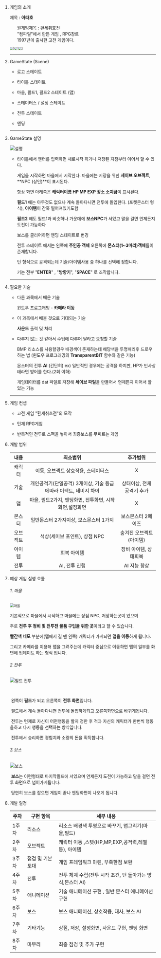 1. 게임의 소개

   제목 : <strong>아타호</strong> 

   <ul>원게임제목 : 환세취호전</ul>
   <ul>"컴파일"에서 만든 게임 , RPG장르</ul>
   <ul>1997년에 출시한 고전 게임이다.</ul>

    <img src="https://user-images.githubusercontent.com/65538479/94275262-b3c33400-ff81-11ea-9c03-5aeb6875cbda.JPG" alt="0" style="zoom:60%;" /><img src="https://user-images.githubusercontent.com/65538479/94275355-d2c1c600-ff81-11ea-8b83-ab04a294536e.JPG" alt="1" style="zoom:60%;" /><img src="https://user-images.githubusercontent.com/65538479/94275400-dfdeb500-ff81-11ea-9b75-a94086f8fc92.JPG" alt="2" style="zoom:60%;" />

   ---

2. GameState (Scene)

   - 로고 스테이트

   - 타이틀 스테이트
   - 마을, 필드1, 필드2 스테이트 (맵)
   - 스테이터스 / 설정 스테이트
   - 전투 스테이트
   - 엔딩

   ---

3. GameState 설명

   <img src="https://user-images.githubusercontent.com/65538479/94275454-f08f2b00-ff81-11ea-8608-0124b998dc21.JPG" alt="설명"  />

   - 타이틀에서 엔터를 입력하면 새로시작 하거나 저장된 지점부터 이어서 할 수 있다.

     게임을 시작하면  마을에서 시작한다. 마을에는 저장을 위한 **세이브 오브젝트**, **NPC (상인)**이 표시된다.

     항상 화면 아래쪽은 **캐릭터이름 HP MP EXP 장소 소지금**이 표시된다.

     **필드1** 에는 아무것도 없으나 계속 돌아다니면 전투에 돌입한다. (포켓몬스터 형식), **아이템**이 간혹 떨어져있기도함

     **필드2** 에도  필드1과 비슷하나 가운데에 **보스NPC**가 서있고 말을 걸면 언제든지 도전이 가능하다

     보스를 클리어하면 엔딩 스테이트로 변경

     전투 스테이트 에서는 왼쪽에 **주인공 객체** 오른쪽에 **몬스터(1~3마리)객체**들이 존재합니다.

     턴 형식으로 공격되는데 기술/아이템사용 중 하나를 선택해 정합니다.

     키는 전부 "<strong>ENTER</strong>" , "<strong>방향키</strong>", "**SPACE**" 로 조작합니다.

   ---

4. 필요한 기술

   - 다른 과목에서 배운 기술 

     윈도우 프로그래밍 - **카메라 이동**

   - 이 과목에서 배울 것으로 기대되는 기술

     **사운드** 출력 및 처리

   - 다루지 않는 것 같아서 수업에 다루어 달라고 요청할 기술

     BMP 리소스를 사용할경우 배경색이 존재하는데 해당색을 투명처리후 드로우 하는 법 (윈도우 프로그래밍의 **TransparentBIT** 함수와 같은 기능)

     몬스터의 전투 **AI** (간단히) ex) 일반적인 경우에는 공격을 하지만, HP가 빈사상태라면 방어를 한다.(2회 이하)

     게임데이터를 dat 파일로 저장해 **세이브 파일**을 만들어서 언제든지 이어서 할 있는 기능
   
   ------
   
5. 게임 컨셉

   + 고전 게임 "환세취호전"의 모작

   + 턴제 RPG게임

   + 반복적인 전투로 스펙을 쌓아서 최종보스를 무찌르는 게임

     

6. 개발 범위

   |   내용   |                           최소범위                           |         추가범위          |
   | :------: | :----------------------------------------------------------: | :-----------------------: |
   |  캐릭터  |             이동, 오브젝트 상호작용, 스테이터스              |             X             |
   |   기술   | 개인공격기(단일공격) 3개이상, 기술 등급에따라 이펙트, 데미지 차이 | 상태이상, 전체공격기 추가 |
   |    맵    |    마을, 필드2가지, 엔딩화면, 전투화면, 시작화면,설정화면    |             X             |
   |  몬스터  |            일반몬스터 2가지이상, 보스몬스터 1가지            |    보스몬스터 2페이즈     |
   | 오브젝트 |                석상(세이브 포인트), 상점 NPC                 |  숨겨진 오브젝트(아이템)  |
   |  아이템  |                         회복 아이템                          |   장비 아이템, 상태회복   |
   |   전투   |                        AI, 전투 진행                         |       AI 지능 향상        |

7. 예상 게임 실행 흐름

   ###### 1. 마을

   <img src="https://user-images.githubusercontent.com/65538479/95555100-3e109b00-0a4c-11eb-9264-a83332d86ecd.png" alt="마을" style="zoom: 80%;" />

   기본적으로 마을에서 시작하고 마을에는 상점 NPC, 저장하는곳이 있으며 

   주로 **전투 후 정비 및 전투전 물품 구입을 위한 곳**이라고 할 수 있습니다.

   **빨간색 네모** 부분에(맵에서 길 맨 왼쪽) 캐릭터가 가게되면 **맵을 이동**하게 됩니다.

   그리고 카메라를 이용해 맵을 그려주는데 캐릭터 중심으로  이동하면 맵의 일부를 화면에 업데이트 하는 형식 입니다.

   ######  2.전투

   ![필드 전투](https://user-images.githubusercontent.com/65538479/95556944-0d7e3080-0a4f-11eb-8a08-9b713c3f8422.png)

   ​	

   ​		왼쪽이 **필드**가 되고 오른쪽이 **전투 화면**입니다.

   ​		필드에서 계속 돌아다니면 전투에 돌입하게되고 오른쪽화면으로 바뀌게됩니다.

   ​		전투는 턴제로 자신이 어떤행동을 할지 정한 후 적과 자신의 캐릭터가 한번씩 행동을하고 다시 행동을 선택하는 방식입니다.

   ​		전투에서 승리하면 경험치와 소량의 돈을 획득합니다.

   ###### 	3.보스

   

   ![보스](https://user-images.githubusercontent.com/65538479/95558817-cba2b980-0a51-11eb-82dc-95734abf2905.png)

   ​	**보스**는 이런형태로 마지막필드에 서있으며 언제든지 도전이 가능하고 말을 걸면 전투 화면으로 넘어가게됩니다.

   ​	당연히 보스를 잡으면 게임이 끝나 엔딩화면이 나오게 됩니다.

   

8. 개발 일정

   | 주차  | 구현 항목         | 세부 내용                                                  |
   | ----- | ----------------- | ---------------------------------------------------------- |
   | 1주차 | 리소스            | 리소스 배경색 투명으로 바꾸기, 맵그리기(마을,필드)         |
   | 2주차 | 오브젝트          | 캐릭터 이동 ,스텟(HP,MP,EXP,공격력,레벨 등), 아이템        |
   | 3주차 | 점검 및 기본 토대 | 게임 프레임워크 마련,  부족한점 보완                       |
   | 4주차 | 전투              | 전투 체계 수립(전투 시작 조건, 턴 돌아가는 방식,몬스터 AI) |
   | 5주차 | 애니메이션        | 기술 애니메이션 구현 , 일반 몬스터 애니메이션 구현         |
   | 6주차 | 보스              | 보스 애니메이션, 상호작용, 대사, 보스 AI                   |
   | 7주차 | 기타기능          | 상점, 저장, 설정화면, 사운드 구현, 엔딩 화면               |
   | 8주차 | 마무리            | 최종 점검 및 추가 구현                                     |

   

